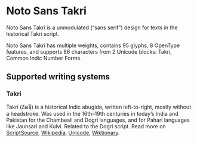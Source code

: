 
# Noto Sans Takri

Noto Sans Takri is a unmodulated (“sans serif”) design for texts in the historical Takri script. 

Noto Sans Takri has multiple weights, contains 95 glyphs, 8 OpenType features, and supports 86 characters from 2 Unicode blocks: Takri, Common Indic Number Forms.


## Supported writing systems


### Takri

Takri (𑚔𑚭𑚊𑚤𑚯) is a historical Indic abugida, written left-to-right, mostly without a headstroke. Was used in the 16th–19th centuries in today’s India and Pakistan for the Chambeali and Dogri languages, and for Pahari languages like Jaunsari and Kulvi. Related to the Dogri script. Read more on [ScriptSource](https://scriptsource.org/scr/Takr), [Wikipedia](https://en.wikipedia.org/wiki/ISO_15924:Takr), [Unicode](https://www.unicode.org/versions/Unicode13.0.0/ch15.pdf#G81184), [Wiktionary](https://en.wiktionary.org/wiki/Category:Takri_script).

